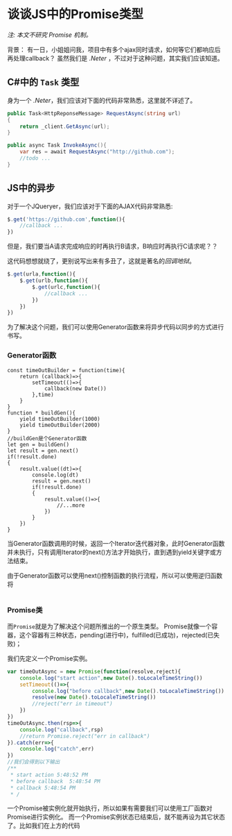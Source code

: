 # 谈谈JS中的Promise类型

*注: 本文不研究 Promise 机制。*

背景：
有一日，小姐姐问我，项目中有多个ajax同时请求，如何等它们都响应后再处理callback？
虽然我们是 *.Neter* ，不过对于这种问题，其实我们应该知道。

## C#中的 `Task` 类型

身为一个 *.Neter*，我们应该对下面的代码非常熟悉，这里就不详述了。
```c#
public Task<HttpReponseMessage> RequestAsync(string url)
{
    return _client.GetAsync(url);
}

public async Task InvokeAsync(){
    var res = await RequestAsync("http://github.com");
    //todo ...
}

```

## JS中的异步

对于一个JQueryer，我们应该对于下面的AJAX代码非常熟悉:

```javascript
$.get('https://github.com',function(){
    //callback ...    
})
```
但是，我们要当A请求完成响应的时再执行B请求，B响应时再执行C请求呢？？

这代码想想就绕了，更别说写出来有多丑了，这就是著名的*回调地狱*。
```javascript
$.get(urla,function(){
    $.get(urlb,function(){
        $.get(urlc,function(){
            //callback ...    
        }) 
    })
})
```

为了解决这个问题，我们可以使用Generator函数来将异步代码以同步的方式进行书写。

### Generator函数

```JS
const timeOutBuilder = function(time){
    return (callback)=>{
        setTimeout(()=>{
            callback(new Date())
        },time)
    }
}
function * buildGen(){
    yield timeOutBuilder(1000)
    yield timeOutBuilder(2000)
}
//buildGen是个Generator函数
let gen = buildGen()
let result = gen.next()
if(!result.done)
{
    result.value((dt)=>{
        console.log(dt)
        result = gen.next()
        if(!result.done)
        {
            result.value(()=>{
                //...more
            })
        }
    })
}

```
当Generator函数调用的时候，返回一个Iterator迭代器对象，此时Generator函数并未执行，只有调用Iterator的next()方法才开始执行，直到遇到yield关键字或方法结束。

由于Generator函数可以使用next()控制函数的执行流程，所以可以使用逆归函数将

```js


```

### Promise类

而`Promise`就是为了解决这个问题所推出的一个原生类型。
Promise就像一个容器，这个容器有三种状态，pending(进行中)，fulfilled(已成功)，rejected(已失败)；

我们先定义一个Promise实例。

```javascript
var timeOutAsync = new Promise(function(resolve,reject){
    console.log("start action",new Date().toLocaleTimeString())
    setTimeout(()=>{
        console.log("before callback",new Date().toLocaleTimeString())
        resolve(new Date().toLocaleTimeString())
        //reject("err in timeout")
    })
})
timeOutAsync.then(rsp=>{
    console.log("callback",rsp)
    //return Promise.reject("err in callback")
}).catch(err=>{
    console.log("catch",err)
})
//我们会得到以下输出
/**
 * start action 5:48:52 PM
 * before callback  5:48:54 PM
 * callback 5:48:54 PM
 * /
```

一个Promise被实例化就开始执行，所以如果有需要我们可以使用工厂函数对Promise进行实例化。
而一个Promise实例状态已结束后，就不能再设为其它状态了。比如我们在上方的代码




